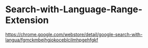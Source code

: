 # Search-with-Language-Range-Extension
https://chrome.google.com/webstore/detail/google-search-with-langua/fgmckmbejhgjokoceblcilmhpgehfgkf

